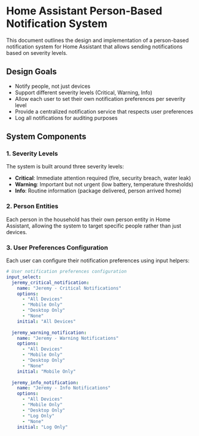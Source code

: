 # Home Assistant Person-Based Notification System

This document outlines the design and implementation of a person-based notification system for Home Assistant that allows sending notifications based on severity levels.

## Design Goals

- Notify people, not just devices
- Support different severity levels (Critical, Warning, Info)
- Allow each user to set their own notification preferences per severity level
- Provide a centralized notification service that respects user preferences
- Log all notifications for auditing purposes

## System Components

### 1. Severity Levels

The system is built around three severity levels:

- **Critical**: Immediate attention required (fire, security breach, water leak)
- **Warning**: Important but not urgent (low battery, temperature thresholds)
- **Info**: Routine information (package delivered, person arrived home)

### 2. Person Entities

Each person in the household has their own person entity in Home Assistant, allowing the system to target specific people rather than just devices.

### 3. User Preferences Configuration

Each user can configure their notification preferences using input helpers:

```yaml
# User notification preferences configuration
input_select:
  jeremy_critical_notification:
    name: "Jeremy - Critical Notifications"
    options:
      - "All Devices"
      - "Mobile Only"
      - "Desktop Only"
      - "None"
    initial: "All Devices"
  
  jeremy_warning_notification:
    name: "Jeremy - Warning Notifications"
    options:
      - "All Devices"
      - "Mobile Only"
      - "Desktop Only"
      - "None"
    initial: "Mobile Only"
  
  jeremy_info_notification:
    name: "Jeremy - Info Notifications"
    options:
      - "All Devices"
      - "Mobile Only"
      - "Desktop Only"
      - "Log Only"
      - "None"
    initial: "Log Only"
```